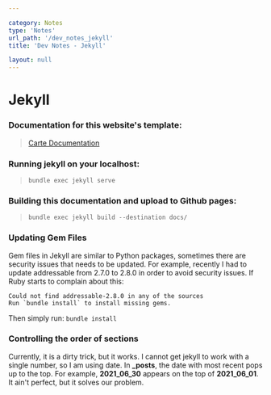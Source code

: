```yaml
---

category: Notes
type: 'Notes'
url_path: '/dev_notes_jekyll'
title: 'Dev Notes - Jekyll'

layout: null
---
```


# Jekyll
### Documentation for this website's template:
> [Carte Documentation](https://github.com/Wiredcraft/carte)

### Running jekyll on your localhost:

> `bundle exec jekyll serve`

### Building this documentation and upload to Github pages:

> `bundle exec jekyll build --destination docs/`

### Updating Gem Files
Gem files in Jekyll are similar to Python packages, sometimes there are security issues that needs to be updated.
For example, recently I had to update addressable from 2.7.0 to 2.8.0 in order to avoid security issues.
If Ruby starts to complain about this:

```
Could not find addressable-2.8.0 in any of the sources
Run `bundle install` to install missing gems.
```

Then simply run: `bundle install`


### Controlling the order of sections
Currently, it is a dirty trick, but it works. I cannot get jekyll to work with a single number, so I am using date.
In **_posts**, the date with most recent pops up to the top. For example, **2021_06_30** appears on the top of **2021_06_01**.
It ain't perfect, but it solves our problem.